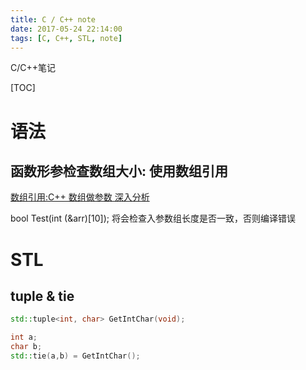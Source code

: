 ```yaml
---
title: C / C++ note
date: 2017-05-24 22:14:00
tags: [C, C++, STL, note]
---
```


C/C++笔记
<!--more-->


[TOC]


# 语法

## 函数形参检查数组大小: 使用数组引用
[数组引用:C++ 数组做参数 深入分析](http://blog.csdn.net/jiangxinyu/article/details/7767065)

bool Test(int (&arr)[10]);
将会检查入参数组长度是否一致，否则编译错误

# STL

## tuple & tie

```c++
std::tuple<int, char> GetIntChar(void);

int a;
char b;
std::tie(a,b) = GetIntChar();
```


